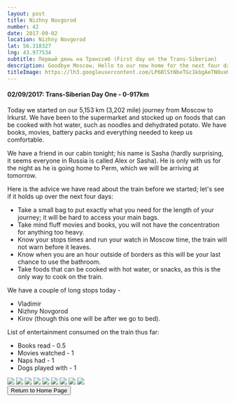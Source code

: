 ```yaml
---
layout: post
title: Nizhny Novgorod
number: 42
date: 2017-09-02
location: Nizhny Novgorod
lat: 56.318327
lng: 43.977534
subtitle: Первый день на Транссиб (First day on the Trans-Siberian)
description: Goodbye Moscow, Hello to our new home for the next four days!
titleImage: https://lh3.googleusercontent.com/LP6BlStNbeTGc1kbgAeTNOuxK8neL5Qj_3Ug7ULwa619YVVnf3rx4Coqmv_UIdaE5kqHvQcSyCYTEjmsSDX01SvjNMIZzZXml3xnN5p2yzbHpaSDx1kwmxOCXh1o_s3djU9Oyo0ANdo=w2400
---
```


<h4>02/09/2017: Trans-Siberian Day One - 0-917km</h4>

  Today we started on our 5,153 km (3,202 mile) journey from Moscow to Irkurst. We have been to the supermarket and stocked up on foods that can be cooked with hot water, such as noodles and dehydrated potato. We have books, movies, battery packs and everything needed to keep us comfortable. 
  
  We have a friend in our cabin tonight; his name is Sasha (hardly surprising, it seems everyone in Russia is called Alex or Sasha). He is only with us for the night as he is going home to Perm, which we will be arriving at tomorrow. 

  Here is the advice we have read about the train before we started; let's see if it holds up over the next four days:
* Take a small bag to put exactly what you need for the length of your journey; it will be hard to access your main bags.
* Take mind fluff movies and books, you will not have the concentration for anything too heavy.
* Know your stops times and run your watch in Moscow time, the train will not warn before it leaves.
* Know when you are an hour outside of borders as this will be your last chance to use the bathroom.
* Take foods that can be cooked with hot water, or snacks, as this is the only way to cook on the train.


We have a couple of long stops today - 
* Vladimir
* Nizhny Novgorod
* Kirov (though this one will be after we go to bed).


List of entertainment consumed on the train thus far:
* Books read - 0.5
* Movies watched - 1
* Naps had - 1
* Dogs played with - 1

<img src="https://lh3.googleusercontent.com/SSHPQPfiLbyCbaNoyA4a7d78CJ0d-2sZOqzFIJvHKE9JbDXlhrH0a4Usuo-y6cj7HpEsCwAyP7XwW2NPS7nzeHRQXj4UYHQYpW09hen6aXcck5HEgoetLzCxhpxY_0P7qLiyllN3190=w2400" class="image1">
<img src="https://lh3.googleusercontent.com/9VRwO00gWo9mLeYZGZNCCFp2QJO7EmwRXNRnR-lqIv7sjYFoEtwHQQEJqNbtTMtc9jjyUkCEbNxr2xi5YfXwPE8kWHz9Pjyb9zqg_H9SnAphwc6GxpdkXDfxZyjNCw5CFWhOrrQb7sc=w2400" class="image1">
<img src="https://lh3.googleusercontent.com/KAEtJJfU1_JavBsp0FGU6z1FOj136lpsPE2pHSrxwwW1wFV4dbT79MKf-h7CtlEoD3rXEw-VPk5Xa3mQeWyyY0NZC_KMvNIbfxvKg2o9CgAKSmbUkMqVF7BMvp9bOWvGh4H8qQZcDDQ=w2400" class="image1">
<img src="https://lh3.googleusercontent.com/V5BMb6_ptAz5VlZKft1N-RZBECDC_k9JxuXOQ7DwRfNo0AxY0tCfWeJloCjTPPXW-38peugIW3kNfIWTOfwqdQ9c_JjckFUu_oBOMguaw1GzAwTomrRpW_sn13reGMOxVrOM13hfLVg=w2400" class="image1">
<img src="https://lh3.googleusercontent.com/Miz9LJSVWrNfWZtFcw6KowM_zKWtgLE5EfJYK6usqULjIFKKBjZWe3xWeH6vmwrI6hR3_dSaSneJYGxWLcWhDKW7mW7FW_rg1f6R9j9leoAMS9JE8Zx7pGFPrtAsssJzibuYoibBKJk=w2400" class="image1">
<img src="https://lh3.googleusercontent.com/4O97RG47ONn2rZmn55amMtuB_hcATBJkTCd5WDBQihT1ldvGhc8Nx0GiPhy83rdlqRTTohQBEUmeObAWQuJ5jy2iXxGmZ9hFVRePxEUrM2CkNcvzCq8IjL0jZITnDrIKMYYJa8bC4g0=w2400" class="image1">
<img src="https://lh3.googleusercontent.com/-5icavsEKxRZcIcXLg6msZ5vB4gGkD7GmozGZyfOVI_RqHcHPKvpZmueYPhYlTog1x08Re0ibgNQE5vLzYzMnIl7k2oIWB6HaT2onrLlzajawm1n8Rb2ITVb2zwhy8N8R0oC1-mdE9M=w2400" class="image1">
<img src="https://lh3.googleusercontent.com/VuoK7LcWSZFYNs2l06Lr4xVqPPQm6UVOnNAOsKdTGZdOyAQYd2HdA_Xt6ixwXjyNuPjMgAofQhvKe60bTBPJppDMbtjh5NyO8DucUByCCBEKXZH2IiRPOeoC9oIrzdV5q0iP3d8K5fM=w2400" class="image1">
<img src="https://lh3.googleusercontent.com/tUZPAT3P-a9wPa-lMjnlCpKGWdop4cHjnAtWxTBhuHiko3Sf6tXJ-Qy_bybYGlM4_26VHzSIyYGkqJS1bjOKQV4E32tneHcA3b5Tzk3VPQtMlk_BfqQUDaycz-AT6ffd6vhZ8t6FewQ=w2400" class="image1">

<div class="wrapper">
  <input type="button" class="button" value="Return to Home Page" onclick="self.close()">
</div>
